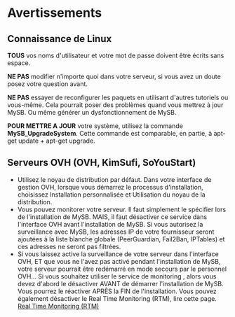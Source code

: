 # Avertissements

## Connaissance de Linux

**TOUS** vos noms d'utilisateur et votre mot de passe doivent être écrits sans espace.

**NE PAS** modifier n'importe quoi dans votre serveur, si vous avez un doute posez votre question avant.

**NE PAS** essayer de reconfigurer les paquets en utilisant d'autres tutoriels ou vous-même. Cela pourrait poser des problèmes quand vous mettrez à jour MySB. Ou même générer un dysfonctionnement de MySB.

**POUR METTRE A JOUR** votre système, utilisez la commande **MySB\_UpgradeSystem**. Cette commande est comparable, en partie, à apt-get update + apt-get upgrade.

## Serveurs OVH \(OVH, KimSufi, SoYouStart\)

* Utilisez le noyau de distribution par défaut. Dans votre interface de gestion OVH, lorsque vous démarrez le processus d'installation, choisissez Installation personnalisée et Utilisation du noyau de la distribution.
* Vous pouvez monitorer votre serveur. Il faut simplement le spécifier lors de l'installation de MySB. MAIS, il faut désactiver ce service dans l'interface OVH avant l'installation de MySB. Si vous autorisez la surveillance avec MySB, les adresses IP de votre fournisseur seront ajoutées à la liste blanche globale \(PeerGuardian, Fail2Ban, IPTables\) et ces adresses ne seront pas filtrées.
* Si vous laissez active la surveillance de votre serveur dans l'interface OVH, ET que vous ne l'avez pas activé pendant l'installation de MySB, votre serveur pourrait être redémarré en mode secours par le personnel OVH... Si vous souhaitez utiliser le service de monitoring , alors vous devez d'abord le désactiver AVANT de démarrer l'installation de MySB. Vous pourrez le réactiver APRÈS la FIN de l'installation. Vous pouvez également désactiver le Real Time Monitoring \(RTM\), lire cette page. [Real Time Monitoring \(RTM\)](http://www.torrent-invites.com/showthread.php?t=39022)

